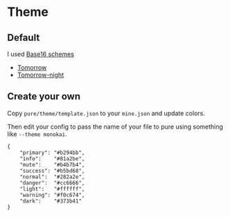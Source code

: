 # Theme

## Default

I used [Base16 schemes][base16]
* [Tomorrow][tomorrow]
* [Tomorrow-night][tomorrow-night]

## Create your own

Copy `pure/theme/template.json` to your `mine.json` and update colors. 

Then edit your config to pass the name of your file to pure using something like `--theme monokai`.

```
{
    "primary": "#b294bb",
    "info":    "#81a2be",
    "mute":    "#b4b7b4",
    "success": "#b5bd68",
    "normal":  "#282a2e",
    "danger":  "#cc6666",
    "light":   "#ffffff",
    "warning": "#f0c674",
    "dark":    "#373b41" 
}
```

[base16]: https://github.com/chriskempson/base16
[tomorrow]: https://github.com/chriskempson/base16-tomorrow-scheme/blob/master/tomorrow.yaml
[tomorrow-night]: https://github.com/chriskempson/base16-tomorrow-scheme/blob/master/tomorrow-night.yaml